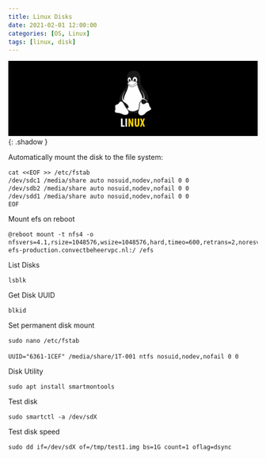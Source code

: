 ```yaml
---
title: Linux Disks
date: 2021-02-01 12:00:00
categories: [OS, Linux]
tags: [linux, disk]
---
```

<script defer data-domain="senad-d.github.io" src="https://plus.seki.ink/js/script.js"></script>

![](https://github.com/senad-d/senad-d.github.io/blob/main/_media/images/linux-banner.png?raw=true){: .shadow }

Automatically mount the disk to the file system:
```shell
cat <<EOF >> /etc/fstab
/dev/sdc1 /media/share auto nosuid,nodev,nofail 0 0
/dev/sdb2 /media/share auto nosuid,nodev,nofail 0 0
/dev/sdd1 /media/share auto nosuid,nodev,nofail 0 0
EOF
```

Mount efs on reboot
```shell
@reboot mount -t nfs4 -o nfsvers=4.1,rsize=1048576,wsize=1048576,hard,timeo=600,retrans=2,noresvport efs-production.convectbeheervpc.nl:/ /efs
```

List Disks
```shell
lsblk
```

Get Disk UUID
```shell
blkid
```

Set permanent disk mount 
```shell
sudo nano /etc/fstab

UUID="6361-1CEF" /media/share/1T-001 ntfs nosuid,nodev,nofail 0 0
```

Disk Utility
```shell
sudo apt install smartmontools
```

Test disk
```shell
sudo smartctl -a /dev/sdX
```

Test disk speed
```shell
sudo dd if=/dev/sdX of=/tmp/test1.img bs=1G count=1 oflag=dsync
```
